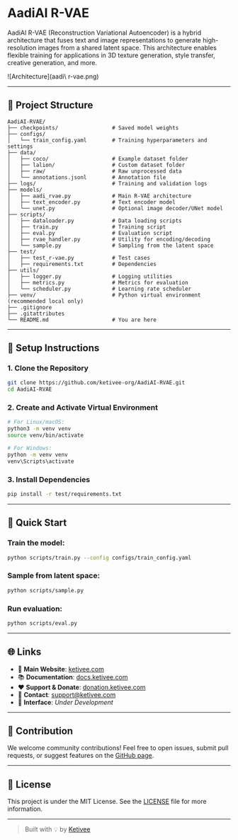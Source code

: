 # AadiAI R-VAE

AadiAI R-VAE (Reconstruction Variational Autoencoder) is a hybrid architecture that fuses text and image representations to generate high-resolution images from a shared latent space. This architecture enables flexible training for applications in 3D texture generation, style transfer, creative generation, and more.

![Architecture](aadi\ r-vae.png)

---

## 📁 Project Structure

```
AadiAI-RVAE/
├── checkpoints/                 # Saved model weights
├── configs/
│   └── train_config.yaml        # Training hyperparameters and settings
├── data/
│   ├── coco/                    # Example dataset folder
│   ├── lalion/                  # Custom dataset folder
│   ├── raw/                     # Raw unprocessed data
│   └── annotations.jsonl        # Annotation file
├── logs/                        # Training and validation logs
├── models/
│   ├── aadi_rvae.py             # Main R-VAE architecture
│   ├── text_encoder.py          # Text encoder model
│   └── unet.py                  # Optional image decoder/UNet model
├── scripts/
│   ├── dataloader.py            # Data loading scripts
│   ├── train.py                 # Training script
│   ├── eval.py                  # Evaluation script
│   ├── rvae_handler.py          # Utility for encoding/decoding
│   └── sample.py                # Sampling from the latent space
├── test/
│   ├── test_r-vae.py            # Test cases
│   ├── requirements.txt         # Dependencies
├── utils/
│   ├── logger.py                # Logging utilities
│   ├── metrics.py               # Metrics for evaluation
│   └── scheduler.py             # Learning rate scheduler
├── venv/                        # Python virtual environment (recommended local only)
├── .gitignore
├── .gitattributes
└── README.md                    # You are here
```

---

## 🧪 Setup Instructions

### 1. Clone the Repository
```bash
git clone https://github.com/ketivee-org/AadiAI-RVAE.git
cd AadiAI-RVAE
```

### 2. Create and Activate Virtual Environment
```bash
# For Linux/macOS:
python3 -m venv venv
source venv/bin/activate

# For Windows:
python -m venv venv
venv\Scripts\activate
```

### 3. Install Dependencies
```bash
pip install -r test/requirements.txt
```

---

## 🚀 Quick Start

### Train the model:
```bash
python scripts/train.py --config configs/train_config.yaml
```

### Sample from latent space:
```bash
python scripts/sample.py
```

### Run evaluation:
```bash
python scripts/eval.py
```

---

## 🌐 Links

- 🔗 **Main Website**: [ketivee.com](https://ketivee.com)  
- 📚 **Documentation**: [docs.ketivee.com](https://docs.ketivee.com)  
- ❤️ **Support & Donate**: [donation.ketivee.com](https://donation.ketivee.com)  
- 💌 **Contact**: [support@ketivee.com](mailto:support@ketivee.com)  
- 🧪 **Interface**: _Under Development_

---

## 🧠 Contribution

We welcome community contributions! Feel free to open issues, submit pull requests, or suggest features on the [GitHub page](https://github.com/ketivee-org/AadiAI-RVAE).

---

## 📜 License

This project is under the MIT License. See the [LICENSE](LICENSE) file for more information.

---

> Built with 💡 by [Ketivee](https://ketivee.com)
